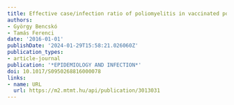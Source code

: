 ```yaml
---
title: Effective case/infection ratio of poliomyelitis in vaccinated populations
authors:
- György Bencskó
- Tamás Ferenci
date: '2016-01-01'
publishDate: '2024-01-29T15:58:21.026060Z'
publication_types:
- article-journal
publication: '*EPIDEMIOLOGY AND INFECTION*'
doi: 10.1017/S0950268816000078
links:
- name: URL
  url: https://m2.mtmt.hu/api/publication/3013031
---
```

